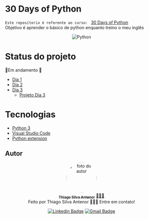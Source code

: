 # 30 Days of Python
`Este reposítorio é referente ao curso: ` [30 Days of Python](https://teclado.com/30-days-of-python/)<br>
Objetivo é aprender o básico de python enquanto treino o meu inglês

<div align="center">
  
![Python](https://img.shields.io/badge/python-3670A0?style=for-the-badge&logo=python&logoColor=ffdd54)

</div>

# Status do projeto
🚧Em andamento 🚧
- [Dia 1](https://github.com/thiagosilvaantenor/30DaysOfPython/tree/main/dia1)
- [Dia 2](https://github.com/thiagosilvaantenor/30DaysOfPython/tree/main/dia2)
- [Dia 3](https://github.com/thiagosilvaantenor/30DaysOfPython/tree/main/dia3)
    - [Projeto Dia 3](https://github.com/thiagosilvaantenor/30DaysOfPython/tree/main/dia3/projeto)
 
# Tecnologias
-  [Python 3](https://www.python.org/downloads/release/python-3110/)
-  [Visual Studio Code](https://code.visualstudio.com)
  -  [Python extension](https://marketplace.visualstudio.com/items?itemName=ms-python.python)

 ## Autor

<div align="center">
  <a href="https://www.linkedin.com/in/thiago-antenor/">
  <img style="border-radius: 50%;" src="https://avatars.githubusercontent.com/u/99970279?v=4" width="100px;" alt="foto do autor"/>
   <br />
   <sub><b>Thiago Silva Antenor</b></sub></a> <a href="https://www.linkedin.com/in/thiago-antenor/" title="Linkedin"> 🧑🏾‍💻</a> <br>
   Feito por Thiago Silva Antenor 👨🏾‍💻 Entre em contato!

  [![Linkedin Badge](https://img.shields.io/badge/-Thiago-blue?style=flat-square&logo=Linkedin&logoColor=white&link=https://www.linkedin.com/in/thiago-antenor/)](https://www.linkedin.com/in/thiago-antenor/) 
  [![Gmail Badge](https://img.shields.io/badge/-thiagoantenor31@gmail.com-c14438?style=flat-square&logo=Gmail&logoColor=white&link=mailto:thiagoantenor31.com)](mailto:thiagoantenor31.com)
  
</div>
